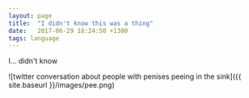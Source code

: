 ```yaml
---
layout: page
title:  "I didn't know this was a thing"
date:   2017-06-29 18:24:50 +1300
tags: language
---
```


I... didn't know

![twitter conversation about people with penises peeing in the sink]({{ site.baseurl }}/images/pee.png)
